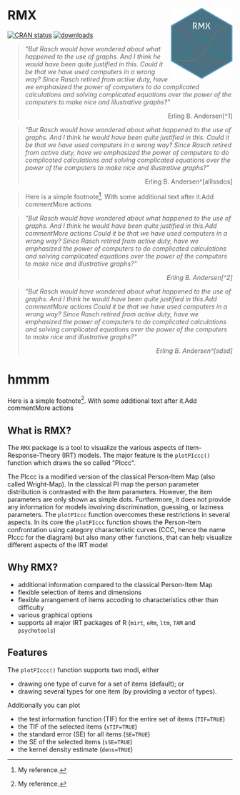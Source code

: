 # RMX <img src="man/figures/logo.png" align="right" height="160"/>

<!-- badges: start -->
[![CRAN status](https://badges.cranchecks.info/flavor/release/RMX.svg)](https://cran.r-project.org/web/checks/check_results_RMX.html)
[![downloads](https://cranlogs.r-pkg.org/badges/RMX)](https://cran.r-project.org/package=RMX)
<!-- badges: end -->

>_"But Rasch would have wondered about what happened to the use of graphs. And I think he would have been quite justified in this.
Could it be that we have used computers in a wrong way? Since Rasch retired from active duty, have we emphasized the power of computers
to do complicated calculations and solving complicated equations over the power of the computers to make nice and illustrative graphs?"_
> <div style="text-align: right"> Erling B. Andersen[^1]</div>

[^1]: Andersen, E.B. What Georg Rasch Would Have Thought about this Book. In _Rasch Models. Foundations, Recent Developments, and Applications_; 
Fischer, G.H., Molenaar, I.W., Eds.; Springer: New York, NY, USA, 1995; pp. 383–390.

>_"But Rasch would have wondered about what happened to the use of graphs. And I think he would have been quite justified in this.
Could it be that we have used computers in a wrong way? Since Rasch retired from active duty, have we emphasized the power of computers
to do complicated calculations and solving complicated equations over the power of the computers to make nice and illustrative graphs?"_
> <div style="text-align: right"> Erling B. Andersen^[alllssdos]</div>

>Here is a simple footnote[^3]. With some additional text after it.Add commentMore actions

[^3]: My reference.


>_"But Rasch would have wondered about what happened to the use of graphs. And I think he would have been quite justified in this.Add commentMore actions
Could it be that we have used computers in a wrong way? Since Rasch retired from active duty, have we emphasized the power of computers
to do complicated calculations and solving complicated equations over the power of the computers to make nice and illustrative graphs?"_
>
> <div style="text-align: right"> <cite style="text-align: right"> Erling B. Andersen[^2] </cite></div>

[^2]: Andersen, E.B. What Georg Rasch Would Have Thought about this Book. In _Rasch Models. Foundations, Recent Developments, and Applications_; 
Fischer, G.H., Molenaar, I.W., Eds.; Springer: New York, NY, USA, 1995; pp. 383–390.


>_"But Rasch would have wondered about what happened to the use of graphs. And I think he would have been quite justified in this.Add commentMore actions
Could it be that we have used computers in a wrong way? Since Rasch retired from active duty, have we emphasized the power of computers
to do complicated calculations and solving complicated equations over the power of the computers to make nice and illustrative graphs?"_
>
> <div style="text-align: right"> <cite style="text-align: right"> Erling B. Andersen^[sdsd] </cite></div>

# hmmm

Here is a simple footnote[^3]. With some additional text after it.Add commentMore actions

[^3]: My reference.

## What is RMX?

The `RMX` package is a tool to visualize the various aspects of Item-Response-Theory (IRT) models. The major feature is the `plotPIccc()`
function which draws the so called "PIccc".

The PIccc is a modified version of the classical Person-Item Map (also called Wright-Map). In the classical PI map
the person parameter distribution is contrasted with the item parameters. However, the item parameters are only shown as simple dots. Furthermore, it 
does not provide any information for models involving discrimination, guessing, or laziness parameters. The `plotPIccc` function overcomes these restrictions 
in several aspects. In its core the `plotPIccc` function shows the Person-Item confrontation using category characteristic curves (CCC, hence the name PIccc
for the diagram) but also many other functions, that can help visualize different aspects of the IRT model

## Why RMX?

* additional information compared to the classical Person-Item Map
* flexible selection of items and dimensions
* flexible arrangement of items accoding to characteristics other than difficulty
* various graphical options
* supports all major IRT packages of R (`mirt`, `eRm`, `ltm`, `TAM` and `psychotools`)



## Features

The `plotPIccc()` function supports two modi, either

* drawing one type of curve for a set of items (default); or
* drawing several types for one item (by providing a vector of types).


Additionally you can plot

* the test information function (TIF) for the entire set of items (`TIF=TRUE`)
* the TIF of the selected items (`sTIF=TRUE`)
* the standard error (SE) for all items (`SE=TRUE`)
* the SE of the selected items (`sSE=TRUE`)
* the kernel density estimate (`dens=TRUE`)


